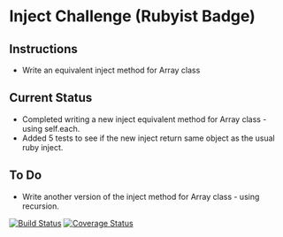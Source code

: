 Inject Challenge (Rubyist Badge)
================

Instructions
-------

* Write an equivalent inject method for Array class

Current Status
-----

* Completed writing a new inject equivalent method for Array class - using self.each.
* Added 5 tests to see if the new inject return same object as the usual ruby inject.

To Do
-----

* Write another version of the inject method for Array class - using recursion.


[![Build Status](https://travis-ci.org/makersacademy/inject-challenge.svg?branch=master)](https://travis-ci.org/makersacademy/inject-challenge)
[![Coverage Status](https://coveralls.io/repos/makersacademy/inject-challenge/badge.png)](https://coveralls.io/r/makersacademy/inject-challenge)
